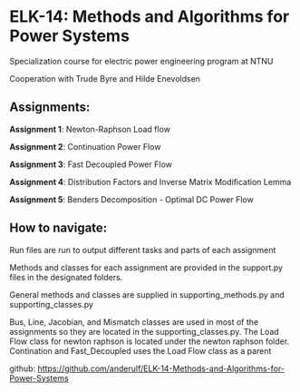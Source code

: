 # ELK-14: Methods and Algorithms for Power Systems

Specialization course for electric power engineering program at NTNU

Cooperation with Trude Byre and Hilde Enevoldsen

## Assignments:
  **Assignment 1**: Newton-Raphson Load flow

  **Assignment 2**: Continuation Power Flow

  **Assignment 3**: Fast Decoupled Power Flow

  **Assignment 4**: Distribution Factors and Inverse Matrix Modification Lemma

  **Assignment 5**: Benders Decomposition - Optimal DC Power Flow

## How to navigate:
Run files are run to output different tasks and parts of each assignment

Methods and classes for each assignment are provided in the support.py files in the designated folders.

General methods and classes are supplied in supporting_methods.py and supporting_classes.py

Bus, Line, Jacobian, and Mismatch classes are used in most of the assignments so they are located in the supporting_classes.py.
The Load Flow class for newton raphson is located under the newton raphson folder. Contination and Fast_Decoupled uses the Load Flow class as a parent

github: https://github.com/anderulf/ELK-14-Methods-and-Algorithms-for-Power-Systems
